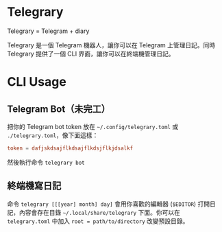 # Telegrary
Telegrary = Telegram + diary

Telegrary 是一個 Telegram 機器人，讓你可以在 Telegram 上管理日記。同時 Telegrary 提供了一個 CLI 界面，讓你可以在終端機管理日記。

# CLI Usage
## Telegram Bot（未完工）
把你的 Telegram bot token 放在 `~/.config/telegrary.toml` 或 `./telegrary.toml`，像下面這樣：

```toml
token = dafjskdsajflkdsajflkdsjflkjdsalkf
```

然後執行命令 `telegrary bot`

## 終端機寫日記
命令 `telegrary [[[year] month] day]` 會用你喜歡的編輯器 (`$EDITOR`) 打開日記，內容會存在目錄 `~/.local/share/telegrary` 下面。你可以在 `telegrary.toml` 中加入 `root = path/to/directory` 改變預設目錄。
